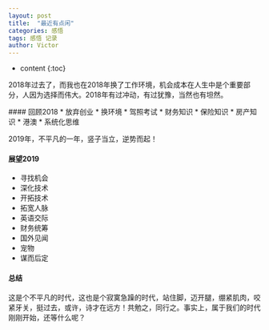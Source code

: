 ```yaml
---
layout: post
title:  "最近有点闲"
categories: 感悟
tags: 感悟 记录
author: Victor
---
```


* content
{:toc}

<p>
2018年过去了，而我也在2018年换了工作环境，机会成本在人生中是个重要部分，人因为选择而伟大。2018年有过冲动，有过犹豫，当然也有坦然。
</p>
#### 回顾2018
* 放弃创业
* 换环境
* 驾照考试
* 财务知识
* 保险知识
* 房产知识
* 港澳
* 系统化思维
<p>
2019年，不平凡的一年，竖子当立，逆势而起！
</p>

#### 展望2019
* 寻找机会
* 深化技术
* 开拓技术
* 拓宽人脉
* 英语交际
* 财务统筹
* 国外见闻
* 宠物
* 谋而后定

#### 总结
这是个不平凡的时代，这也是个寂寞急躁的时代，站住脚，迈开腿，绷紧肌肉，咬紧牙关，挺过去，或许，诗才在远方！共勉之，同行之。事实上，属于我们的时代刚刚开始，还等什么呢？

